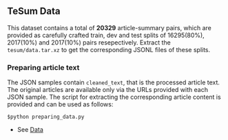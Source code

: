 ## TeSum Data
   
  This dataset contains a total of **20329** article-summary pairs, which are provided as carefully crafted train, dev and test splits of 16295(80%), 2017(10%) and 2017(10%) pairs resepectively. Extract the `tesum/data.tar.xz` to get the corresponding JSONL files of these splits.

### Preparing article text 

  The JSON samples contain `cleaned_text`, that is the processed article text. 
  The original articles are available only via the URLs provided with each JSON sample. The script for extracting the corresponding article content is provided and can be used as follows:
  
  ```
  $python preparing_data.py
  
  ```

   * See [Data](data/tesum/)




